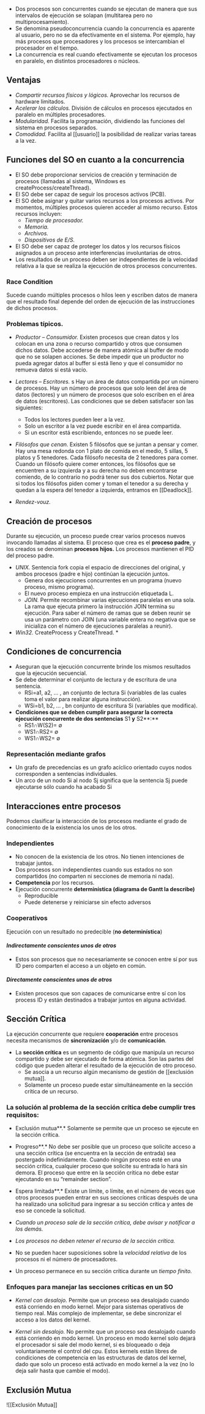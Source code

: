 - Dos procesos son concurrentes cuando se ejecutan de manera que sus intervalos de ejecución se solapan (multitarea pero no multiprocesamiento).
- Se denomina pseudoconcurrencia cuando la concurrencia es aparente al usuario, pero no se da efectivamente en el sistema. Por ejemplo, hay más procesos que procesadores y los procesos se intercambian el procesador en el tiempo.
- La concurrencia es real cuando efectivamente se ejecutan los procesos en paralelo, en distintos procesadores o núcleos.
 
## **Ventajas**
- *Compartir recursos físicos y lógicos.* Aprovechar los recursos de hardware limitados.
- *Acelerar los cálculos.* División de cálculos en procesos ejecutados en paralelo en múltiples procesadores.
- *Modularidad.* Facilita la programación, dividiendo las funciones del sistema en procesos separados.
- *Comodidad.* Facilita al [[usuario]] la posibilidad de realizar varias tareas a la vez.

## **Funciones del SO en cuanto a la concurrencia**
- El SO debe proporcionar servicios de creación y terminación de procesos (llamadas al sistema, Windows es createProcess/createThread).
- El SO debe ser capaz de seguir los procesos activos (PCB).
- El SO debe asignar y quitar varios recursos a los procesos activos. Por momentos, múltiples procesos quieren acceder al mismo recurso. Estos recursos incluyen:
  - *Tiempo de procesador.*
  - *Memoria.*
  - *Archivos.*
  - *Dispositivos de E/S.*
- El SO debe ser capaz de proteger los datos y los recursos físicos asignados a un proceso ante interferencias involuntarias de otros.
- Los resultados de un proceso deben ser independientes de la velocidad relativa a la que se realiza la ejecución de otros procesos concurrentes.
### Race Condition
Sucede cuando múltiples procesos o hilos leen y escriben datos de manera que el resultado final depende del orden de ejecución de las instrucciones de dichos procesos.

### Problemas típicos.
- *Productor – Consumidor.* Existen procesos que crean datos y los colocan en una zona o recurso compartido y otros que consumen dichos datos. Debe accederse de manera atómica al buffer de modo que no se solapen acciones. Se debe impedir que un productor no pueda agregar datos al buffer si está lleno y que el consumidor no remueva datos si está vacío.
- *Lectores – Escritores.* s Hay un área de datos compartida por un número de procesos. Hay un número de procesos que solo leen del área de datos (lectores) y un número de procesos que solo escriben en el área de datos (escritores). Las condiciones que se deben satisfacer son las siguientes:
  - Todos los lectores pueden leer a la vez.
  - Solo un escritor a la vez puede escribir en el área compartida.
  - Si un escritor está escribiendo, entonces no se puede leer.
- *Filósofos que cenan.* Existen 5 filósofos que se juntan a pensar y comer. Hay una mesa redonda con 1 plato de comida en el medio, 5 sillas, 5 platos y 5 tenedores. Cada filósofo necesita de 2 tenedores para comer. Cuando un filósofo quiere comer entonces, los filósofos que se encuentren a su izquierda y a su derecha no deben encontrarse comiendo, de lo contrario no podrá tener sus dos cubiertos. Notar que si todos los filósofos piden comer y toman el tenedor a su derecha y quedan a la espera del tenedor a izquierda, entramos en [[Deadlock]].

- *Rendez-vouz.* 
## **Creación de procesos**
Durante su ejecución, un proceso puede crear varios procesos nuevos invocando llamadas al sistema. El proceso que crea es el **proceso padre**, y los creados se denominan **procesos hijos.** Los procesos mantienen el PID del proceso padre.

- *UNIX.* Sentencia fork copia el espacio de direcciones del original, y ambos procesos (padre e hijo) continúan la ejecución juntos.
  - Genera dos ejecuciones concurrentes en un programa (nuevo proceso, mismo programa).
  - El nuevo proceso empieza en una instrucción etiquetada L.
  - *JOIN.* Permite recombinar varias ejecuciones paralelas en una sola. La rama que ejecuta primero la instrucción JOIN termina su ejecución. Para saber el número de ramas que se deben reunir se usa un parámetro con JOIN (una variable entera no negativa que se inicializa con el número de ejecuciones paralelas a reunir).
- *Win32.* CreateProcess y CreateThread. 
\*

## **Condiciones de concurrencia**
- Aseguran que la ejecución concurrente brinde los mismos resultados que la ejecución secuencial. 
- Se debe determinar el conjunto de lectura y de escritura de una sentencia.
  - RSi=a1, a2, … , an  conjunto de lectura Si (variables de las cuales toma el valor para realizar alguna instrucción).
  - WSi=b1, b2, … ,  bn conjunto de escritura Si (variables que modifica).
- **Condiciones que se deben cumplir para asegurar la correcta ejecución concurrente de dos sentencias** S1 **y** S2**:**
  - RS1∩W(S2)= ∅  
  - WS1∩RS2= ∅  
  - WS1∩WS2= ∅  

### Representación mediante grafos
- Un grafo de precedencias es un grafo acíclico orientado cuyos nodos corresponden a sentencias individuales.
- Un arco de un nodo Si al nodo Sj significa que la sentencia Sj puede ejecutarse sólo cuando ha acabado Si

## **Interacciones entre procesos**
Podemos clasificar la interacción de los procesos mediante el grado de conocimiento de la existencia los unos de los otros.
### Independientes
- No conocen de la existencia de los otros. No tienen intenciones de trabajar juntos.
- Dos procesos son independientes cuando sus estados no son compartidos (no comparten ni secciones de memoria ni nada).
- **Competencia** por los recursos.
- Ejecución concurrente **determinística (diagrama de Gantt la describe)**
  - Reproducible
  - Puede detenerse y reiniciarse sin efecto adversos

### Cooperativos
Ejecución con un resultado no predecible (**no determinística**)
#### *Indirectamente conscientes unos de otros*
- Estos son procesos que no necesariamente se conocen entre sí por sus ID pero comparten el acceso a un objeto en común.
#### *Directamente conscientes unos de otros*
- Existen procesos que son capaces de comunicarse entre sí con los process ID y están destinados a trabajar juntos en alguna actividad.



## **Sección Crítica**
La ejecución concurrente que requiere **cooperación** entre procesos necesita mecanismos de **sincronización** y/o de **comunicación**.

- La **sección crítica** es un segmento de código que manipula un recurso compartido y debe ser ejecutado de forma atómica. Son las partes del código que pueden alterar el resultado de la ejecución de otro proceso.
  - Se asocia a un recurso algún mecanismo de gestión de [[exclusión mutua]].
  - Solamente un proceso puede estar simultáneamente en la sección crítica de un recurso.
### La solución al problema de la sección crítica debe cumplir tres requisitos:
- Exclusión mutua**.* Solamente se permite que un proceso se ejecute en la sección crítica.
- Progreso**.* No debe ser posible que un proceso que solicite acceso a una sección crítica (se encuentra en la sección de entrada) sea postergado indefinidamente. Cuando ningún proceso esté en una sección crítica, cualquier proceso que solicite su entrada lo hará sin demora. El proceso que entre en la sección crítica no debe estar ejecutando en su “remainder section”.
- Espera limitada**.* Existe un límite, o límite, en el número de veces que otros procesos pueden entrar en sus secciones críticas después de una ha realizado una solicitud para ingresar a su sección crítica y antes de eso se concede la solicitud.

- *Cuando un proceso sale de la sección crítica, debe avisar y notificar a los demás.*
- *Los procesos no deben retener el recurso de la sección crítica.*
- No se pueden hacer suposiciones sobre la *velocidad relativa* de los procesos ni el número de procesadores.
- Un proceso permanece en su sección crítica durante un *tiempo finito.*

### Enfoques para manejar las secciones críticas en un SO
- *Kernel con desalojo.* Permite que un proceso sea desalojado cuando está corriendo en modo kernel. Mejor para sistemas operativos de tiempo real. Más complejo de implementar, se debe sincronizar el acceso a los datos del kernel.

- *Kernel sin desalojo.* No permite que un proceso sea desalojado cuando está corriendo en modo kernel. Un proceso en modo kernel solo dejará el procesador si sale del modo kernel, si es bloqueado o deja voluntariamente el control del cpu. Estos kernels están libres de condiciones de competencia en las estructuras de datos del kernel, dado que solo un proceso está activado en modo kernel a la vez (no lo deja salir hasta que cambie el modo).

## **Exclusión Mutua**
![[Exclusión Mutua]]